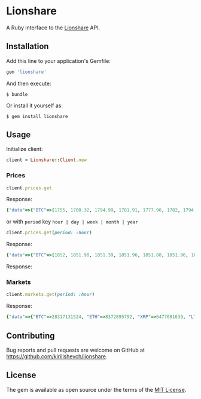 # Lionshare

A Ruby interface to the [Lionshare](https://github.com/lionsharecapital/lionshare-api) API.

## Installation

Add this line to your application's Gemfile:

```ruby
gem 'lionshare'
```

And then execute:

    $ bundle

Or install it yourself as:

    $ gem install lionshare

## Usage

Initialize client:

```ruby
client = Lionshare::Client.new
```

### Prices

```ruby
client.prices.get
```

Response:

```ruby
{"data"=>{"BTC"=>[1755, 1780.32, 1794.99, 1781.91, 1777.96, 1782, 1794.99, 1785.54, 1795.52, 1843, 1877.6, 1880.91, 1848.77], "ETH"=>[91.27, 88.59, 89.34, 89.28, 88.77, 87.28, 88.36, 89.08, 88.41, 87.16, 88.2, 89.7, 90.33], "LTC"=>[37.1, 36.16, 34.31, 31.72, 32.41, 33.55, 32.82, 32.21, 29.92, 31.71, 31.2, 32.27, 32.79]}}
```


or with `period` key
`hour | day | week | month | year`

```ruby
client.prices.get(period: :hour)
```
Response:

```ruby
{"data"=>{"BTC"=>[1852, 1851.98, 1851.39, 1851.96, 1851.88, 1851.96, 1852.95, 1853, 1852.96, 1852.95, 1853, 1852.99, 1853], "ETH"=>[89.75, 89.4, 89.59, 89.58, 89.54, 89.52, 89.48, 89.39, 89.46, 89.39, 89.21, 89.18, 88.9], "LTC"=>[31.82, 31.9, 31.94, 31.92, 31.94, 31.87, 31.96, 31.81, 31.66, 31.45, 31.64, 31.73, 31.63]}}
```

Response:

### Markets

```ruby
client.markets.get(period: :hour)
```

Response:

```ruby
{"data"=>{"BTC"=>28317131524, "ETH"=>8372895792, "XRP"=>6477081639, "LTC"=>1562510222, "XEM"=>1104930000, "DASH"=>704585094, "ETC"=>606619545, "XMR"=>417501622}}
```

## Contributing

Bug reports and pull requests are welcome on GitHub at https://github.com/kirillshevch/lionshare.

## License

The gem is available as open source under the terms of the [MIT License](http://opensource.org/licenses/MIT).

